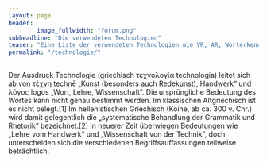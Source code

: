 ```yaml
---
layout: page
header:
        image_fullwidth: "forum.png"
subheadline: "Die verwendeten Technologien"
teaser: "Eine Liste der verwendeten Technologien wie VR, AR, Worterkennung, etc."
permalink: "/technologie/"
---
```

Der Ausdruck Technologie (griechisch τεχνολογία technologia) leitet sich ab von τέχνη technē „Kunst (besonders auch Redekunst), Handwerk“ und λόγος logos „Wort, Lehre, Wissenschaft“. Die ursprüngliche Bedeutung des Wortes kann nicht genau bestimmt werden. Im klassischen Altgriechisch ist es nicht belegt.[1] Im hellenistischen Griechisch (Koine, ab ca. 300 v. Chr.) wird damit gelegentlich die „systematische Behandlung der Grammatik und Rhetorik“ bezeichnet.[2] In neuerer Zeit überwiegen Bedeutungen wie „Lehre vom Handwerk“ und „Wissenschaft von der Technik“, doch unterscheiden sich die verschiedenen Begriffsauffassungen teilweise beträchtlich.

